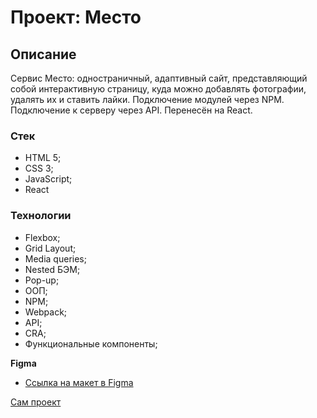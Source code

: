 # Проект: Место

## Описание
Сервис Место: одностраничный, адаптивный сайт, представляющий собой интерактивную страницу, куда можно добавлять фотографии, удалять их и ставить лайки. 
Подключение модулей через NPM. Подключение к серверу через API. Перенесён на React.

### Стек
* HTML 5;
* CSS 3;
* JavaScript;
* React
### Технологии
* Flexbox;
* Grid Layout;
* Media queries;
* Nested БЭМ;
* Pop-up;
* ООП;
* NPM;
* Webpack;
* API;
* CRA;
* Функциональные компоненты;

**Figma**

* [Ссылка на макет в Figma](https://www.figma.com/file/2cn9N9jSkmxD84oJik7xL7/JavaScript.-Sprint-4?node-id=0%3A1)

[Сам проект](https://cal1forny.github.io/mesto-react/)
